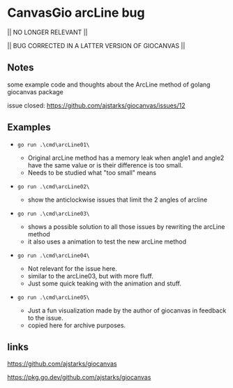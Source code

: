 # CanvasGio arcLine bug

|| NO LONGER RELEVANT ||

|| BUG CORRECTED IN A LATTER VERSION OF GIOCANVAS ||


## Notes

some example code and thoughts about the ArcLine method of golang giocanvas package

issue closed: https://github.com/ajstarks/giocanvas/issues/12

## Examples

- `go run .\cmd\arcLine01\`
    - Original arcLine method has a memory leak when angle1 and angle2 have the same value or is their difference is too small.
    - Needs to be studied what "too small" means

- `go run .\cmd\arcLine02\`
    - show the anticlockwise issues that limit the 2 angles of arcline


- `go run .\cmd\arcLine03\`
    - shows a possible solution to all those issues by rewriting the arcLine method
    - it also uses a animation to test the new arcLine method

- `go run .\cmd\arcLine04\`
    - Not relevant for the issue here.
    - similar to the arcLine03, but with more fluff.
    - Just some quick teaking with the animation and stuff.

- `go run .\cmd\arcLine05\`
    - Just a fun visualization made by the author of giocanvas in feedback to the issue.
    - copied here for archive purposes.

##  links 

https://github.com/ajstarks/giocanvas

https://pkg.go.dev/github.com/ajstarks/giocanvas

